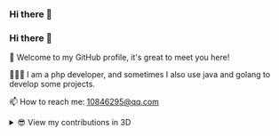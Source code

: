 ### Hi there 👋

<!--
**xiaobopang/xiaobopang** is a ✨ _special_ ✨ repository because its `README.md` (this file) appears on your GitHub profile.

Here are some ideas to get you started:

- 🔭 I’m currently working on ...
- 🌱 I’m currently learning ...
- 👯 I’m looking to collaborate on ...
- 🤔 I’m looking for help with ...
- 💬 Ask me about ...
- 📫 How to reach me: ...
- 😄 Pronouns: ...
- ⚡ Fun fact: ...
-->
### Hi there 👋


🎉 Welcome to my GitHub profile, it's great to meet you here!

👨🏻‍💻 I am a php developer, and sometimes I also use java and golang to develop some projects.

📫 How to reach me: 10846295@qq.com


<details>
<summary>😎 View my contributions in 3D</summary>

![](https://raw.githubusercontent.com/xiaobopang/xiaobopang/profile-3d-contrib/profile-green.svg#gh-light-mode-only)
![](https://raw.githubusercontent.com/xiaobopang/xiaobopang/profile-3d-contrib/profile-night-green.svg#gh-dark-mode-only)

</details>

<!--
( ๑ˊ•̥▵•)੭₎₎ Welcome to follow me and give me a star :)
-->

